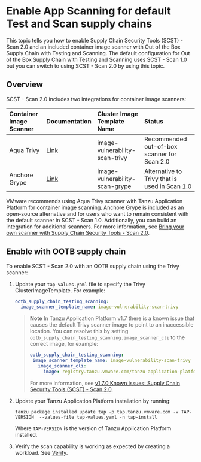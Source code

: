 # Enable App Scanning for default Test and Scan supply chains

This topic tells you how to enable Supply Chain Security Tools (SCST) - Scan 2.0
and an included container image scanner with Out of the Box Supply Chain with Testing and Scanning.
The default configuration for Out of the Box Supply Chain with Testing and Scanning uses SCST - Scan 1.0 but you can switch to using SCST - Scan 2.0 by using this topic.

## <a id="overview"></a> Overview

SCST - Scan 2.0 includes two integrations for container image scanners:

| Container Image Scanner | Documentation | Cluster Image Template Name |  Status |
|:--- |:--- |:--- |:--- |
| Aqua Trivy | [Link](https://aquasecurity.github.io/trivy) | image-vulnerability-scan-trivy | Recommended out-of-box scanner for Scan 2.0 |
| Anchore Grype | [Link](https://github.com/anchore/grype) | image-vulnerability-scan-grype | Alternative to Trivy that is used in Scan 1.0 |

VMware recommends using Aqua Trivy scanner with Tanzu Application Platform for
container image scanning. Anchore Grype is included as an open-source
alternative and for users who want to remain consistent with the default scanner
in SCST - Scan 1.0.  Additionally, you can build an integration for additional
scanners. For more information, see  [Bring your own scanner with Supply Chain Security Tools - Scan 2.0](./bring-your-own-scanner.hbs.md).

## <a id="enable-supply-chain"></a> Enable with OOTB supply chain

To enable SCST - Scan 2.0 with an OOTB supply chain using the Trivy scanner:

1. Update your `tap-values.yaml` file to specify the Trivy ClusterImageTemplate. For example:

    ```yaml
    ootb_supply_chain_testing_scanning:
      image_scanner_template_name: image-vulnerability-scan-trivy
    ```

    >**Note** In Tanzu Application Platform v1.7 there is a known issue that causes the default
    >Trivy scanner image to point to an inaccessible location.
    >You can resolve this by setting `ootb_supply_chain_testing_scanning.image_scanner_cli` to the correct
    >image, for example:
    >
    >```yaml
    >ootb_supply_chain_testing_scanning:
    >  image_scanner_template_name: image-vulnerability-scan-trivy
    >    image_scanner_cli:
    >      image: registry.tanzu.vmware.com/tanzu-application-platform/tap-packages@sha256:675673a6d495d6f6a688497b754cee304960d9ad56e194cf4f4ea6ab53ca71d6
    >```
    >
    > For more information, see [v1.7.0 Known issues: Supply Chain Security Tools (SCST) - Scan 2.0](../release-notes.hbs.md#1-7-0-scst-scan-ki).

1. Update your Tanzu Application Platform installation by running:

    ```console
    tanzu package installed update tap -p tap.tanzu.vmware.com -v TAP-VERSION  --values-file tap-values.yaml -n tap-install
    ```

    Where `TAP-VERSION` is the version of Tanzu Application Platform installed.
    
1. Verify the scan capability is working as expected by creating a workload. See [Verify](./verify-app-scanning-supply-chain.hbs.md).
